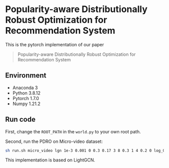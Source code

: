 # Popularity-aware Distributionally Robust Optimization for Recommendation System
This is the pytorch implementation of our paper
> Popularity-aware Distributionally Robust Optimization for Recommendation System

## Environment
- Anaconda 3
- Python 3.8.12
- Pytorch 1.7.0
- Numpy 1.21.2


## Run code
First, change the `ROOT_PATH` in the `world.py` to your own root path.

Second, run the PDRO on Micro-video dataset:
```bash
sh run.sh micro_video lgn 1e-3 0.001 0 0.3 0.17 3 8 0.3 1 4 0.2 0 log_0 0
```

This implementation is based on LightGCN.